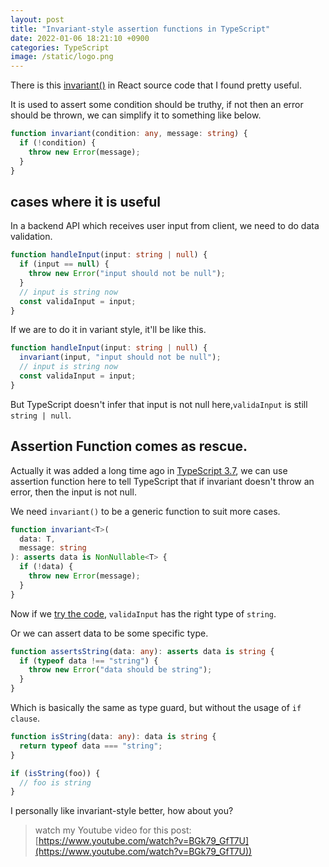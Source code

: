 ```yaml
---
layout: post
title: "Invariant-style assertion functions in TypeScript"
date: 2022-01-06 18:21:10 +0900
categories: TypeScript
image: /static/logo.png
---
```


There is this [invariant()](https://github.com/facebook/react/blob/v0.13.3/src/vendor/core/invariant.js) in React source code that I found pretty useful.

It is used to assert some condition should be truthy, if not then an error should be thrown, we can simplify it to something like below.

```ts
function invariant(condition: any, message: string) {
  if (!condition) {
    throw new Error(message);
  }
}
```

## cases where it is useful

In a backend API which receives user input from client, we need to do data validation.

```ts
function handleInput(input: string | null) {
  if (input == null) {
    throw new Error("input should not be null");
  }
  // input is string now
  const validaInput = input;
}
```

If we are to do it in variant style, it'll be like this.

```ts
function handleInput(input: string | null) {
  invariant(input, "input should not be null");
  // input is string now
  const validaInput = input;
}
```

But TypeScript doesn't infer that input is not null here,`validaInput` is still `string | null`.

## Assertion Function comes as rescue.

Actually it was added a long time ago in [TypeScript 3.7](https://www.typescriptlang.org/docs/handbook/release-notes/typescript-3-7.html), we can use assertion function here to tell TypeScript that if invariant doesn't throw an error, then the input is not null.

We need `invariant()` to be a generic function to suit more cases.

```ts
function invariant<T>(
  data: T,
  message: string
): asserts data is NonNullable<T> {
  if (!data) {
    throw new Error(message);
  }
}
```

Now if we [try the code](https://www.typescriptlang.org/play?ssl=5&ssc=2&pln=1&pc=1#code/GYVwdgxgLglg9mABDMA3AhgJxusUA8AKgHwAUAJulOgFyKEA0iAtgKYDO76A5q3e1GxhuASjrpOrTFHaJK1ZLIByCJSAA269ACN1rIsUQBvALAAoRMmCJSAQnnoRx85ctQAFpjgB3RGFa+AKKYXpikbJw8rCIuiAC+5glm5qCQsAiI7rjkegCSYAAOIFCkKEVQ-IIo3IgAPn4a6k6mFshoWDh4pYXFTABEZcWI7O5wGuR+cFCI2qwNmn0iANyxAPSrbeWKw1XCk96xEAgCiBjqMJT5WwC8m8WJQA), `validaInput` has the right type of `string`.

Or we can assert data to be some specific type.

```ts
function assertsString(data: any): asserts data is string {
  if (typeof data !== "string") {
    throw new Error("data should be string");
  }
}
```

Which is basically the same as type guard, but without the usage of `if clause`.

```ts
function isString(data: any): data is string {
  return typeof data === "string";
}

if (isString(foo)) {
  // foo is string
}
```

I personally like invariant-style better, how about you?

> watch my Youtube video for this post: [https://www.youtube.com/watch?v=BGk79_GfT7U](https://www.youtube.com/watch?v=BGk79_GfT7U))
